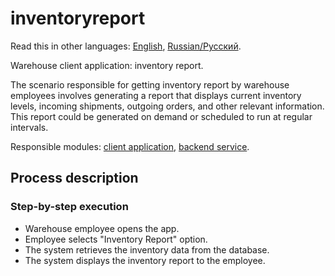 # inventoryreport

Read this in other languages: [English](inventoryreport.md), [Russian/Русский](inventoryreport.ru.md). 

Warehouse client application: inventory report.

The scenario responsible for getting inventory report by warehouse employees involves generating a report that displays current inventory levels, incoming shipments, outgoing orders, and other relevant information. 
This report could be generated on demand or scheduled to run at regular intervals.

Responsible modules: [client application](../../frontend/warehouseclient.md), [backend service](../../backend/warehousebackend.md).

## Process description

### Step-by-step execution

- Warehouse employee opens the app.
- Employee selects "Inventory Report" option.
- The system retrieves the inventory data from the database.
- The system displays the inventory report to the employee.
